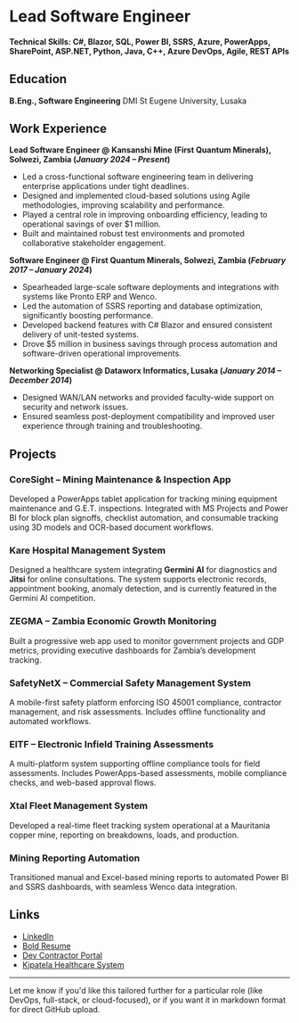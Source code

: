 # Lead Software Engineer

#### Technical Skills: C#, Blazor, SQL, Power BI, SSRS, Azure, PowerApps, SharePoint, ASP.NET, Python, Java, C++, Azure DevOps, Agile, REST APIs

## Education
**B.Eng., Software Engineering**  DMI St Eugene University, Lusaka

## Work Experience

**Lead Software Engineer @ Kansanshi Mine (First Quantum Minerals), Solwezi, Zambia (_January 2024 – Present_)**
- Led a cross-functional software engineering team in delivering enterprise applications under tight deadlines.
- Designed and implemented cloud-based solutions using Agile methodologies, improving scalability and performance.
- Played a central role in improving onboarding efficiency, leading to operational savings of over $1 million.
- Built and maintained robust test environments and promoted collaborative stakeholder engagement.

**Software Engineer @ First Quantum Minerals, Solwezi, Zambia (_February 2017 – January 2024_)**
- Spearheaded large-scale software deployments and integrations with systems like Pronto ERP and Wenco.
- Led the automation of SSRS reporting and database optimization, significantly boosting performance.
- Developed backend features with C# Blazor and ensured consistent delivery of unit-tested systems.
- Drove $5 million in business savings through process automation and software-driven operational improvements.

**Networking Specialist @ Dataworx Informatics, Lusaka (_January 2014 – December 2014_)**
- Designed WAN/LAN networks and provided faculty-wide support on security and network issues.
- Ensured seamless post-deployment compatibility and improved user experience through training and troubleshooting.

## Projects

### CoreSight – Mining Maintenance & Inspection App
Developed a PowerApps tablet application for tracking mining equipment maintenance and G.E.T. inspections. Integrated with MS Projects and Power BI for block plan signoffs, checklist automation, and consumable tracking using 3D models and OCR-based document workflows.

### Kare Hospital Management System
Designed a healthcare system integrating **Germini AI** for diagnostics and **Jitsi** for online consultations. The system supports electronic records, appointment booking, anomaly detection, and is currently featured in the Germini AI competition.

### ZEGMA – Zambia Economic Growth Monitoring
Built a progressive web app used to monitor government projects and GDP metrics, providing executive dashboards for Zambia’s development tracking.

### SafetyNetX – Commercial Safety Management System
A mobile-first safety platform enforcing ISO 45001 compliance, contractor management, and risk assessments. Includes offline functionality and automated workflows.

### EITF – Electronic Infield Training Assessments
A multi-platform system supporting offline compliance tools for field assessments. Includes PowerApps-based assessments, mobile compliance checks, and web-based approval flows.

### Xtal Fleet Management System
Developed a real-time fleet tracking system operational at a Mauritania copper mine, reporting on breakdowns, loads, and production.

### Mining Reporting Automation
Transitioned manual and Excel-based mining reports to automated Power BI and SSRS dashboards, with seamless Wenco data integration.

## Links
- [LinkedIn](https://www.linkedin.com/in/eric-kausu-807191188/)
- [Bold Resume](https://bold.pro/my/eric-kausu-230329185804/655r)
- [Dev Contractor Portal](https://devcontractorportal.azurewebsites.net/login)
- [Kipatela Healthcare System](https://kipatelahealthcare.azurewebsites.net/login)

---

Let me know if you'd like this tailored further for a particular role (like DevOps, full-stack, or cloud-focused), or if you want it in markdown format for direct GitHub upload.
